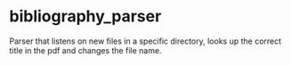 # bibliography_parser
Parser that listens on new files in a specific directory, looks up the correct title in the pdf and changes the file name.
